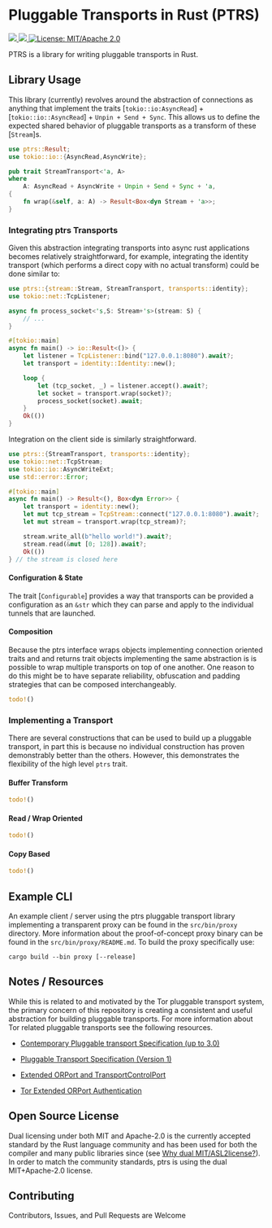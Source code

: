 
# Pluggable Transports in Rust (PTRS)

<p>
  <!--a href="https://deps.rs/repo/github/jmwample/ptrs">
    <img src="https://deps.rs/repo/github/jmwample/ptrs/status.svg">
  </a-->
  <a href="https://crates.io/crates/ptrs">
    <img src="https://img.shields.io/crates/v/ptrs.svg">
  </a>
  <a href="https://docs.rs/ptrs">
    <img src="https://docs.rs/ptrs/badge.svg">
  </a>
  <a href="https://doc.rust-lang.org/1.6.0/complement-project-faq.html#why-dual-mitasl2-license">
    <img src="https://img.shields.io/badge/license-MIT%2FApache--2.0-blue" alt="License: MIT/Apache 2.0">
  </a>
</p>

PTRS is a library for writing pluggable transports in Rust.

## Library Usage

This library (currently) revolves around the abstraction of connections as anything that implement
the traits [`tokio::io:AsyncRead`] + [`tokio::io::AsyncRead`] + `Unpin + Send + Sync`. This allows
us to define the expected shared behavior of pluggable transports as a transform of these
[`Stream`]s.

```rust ignore
use ptrs::Result;
use tokio::io::{AsyncRead,AsyncWrite};

pub trait StreamTransport<'a, A>
where
    A: AsyncRead + AsyncWrite + Unpin + Send + Sync + 'a,
{
    fn wrap(&self, a: A) -> Result<Box<dyn Stream + 'a>>;
}
```

### Integrating ptrs Transports

Given this abstraction integrating transports into async rust applications becomes relatively
straightforward, for example, integrating the identity transport (which performs a direct copy with
no actual transform) could be done similar to:

```rust ignore
use ptrs::{stream::Stream, StreamTransport, transports::identity};
use tokio::net::TcpListener;

async fn process_socket<'s,S: Stream+'s>(stream: S) {
    // ...
}

#[tokio::main]
async fn main() -> io::Result<()> {
    let listener = TcpListener::bind("127.0.0.1:8080").await?;
    let transport = identity::Identity::new();

    loop {
        let (tcp_socket, _) = listener.accept().await?;
        let socket = transport.wrap(socket)?;
        process_socket(socket).await;
    }
    Ok(())
}
```

Integration on the client side is similarly straightforward.

```rust ignore
use ptrs::{StreamTransport, transports::identity};
use tokio::net::TcpStream;
use tokio::io::AsyncWriteExt;
use std::error::Error;

#[tokio::main]
async fn main() -> Result<(), Box<dyn Error>> {
    let transport = identity::new();
    let mut tcp_stream = TcpStream::connect("127.0.0.1:8080").await?;
    let mut stream = transport.wrap(tcp_stream)?;

    stream.write_all(b"hello world!").await?;
    stream.read(&mut [0; 128]).await?;
    Ok(())
} // the stream is closed here
```

#### Configuration & State

The trait [`Configurable`] provides a way that transports can be provided a configuration as an
`&str` which they can parse and apply to the individual tunnels that are launched.

#### Composition

Because the ptrs interface wraps objects implementing connection oriented traits and and returns
trait objects implementing the same abstraction is is possible to wrap multiple transports on top of
one another. One reason to do this might be to have separate reliability, obfuscation and padding
strategies that can be composed interchangeably.

```rust no_run
todo!()
```

### Implementing a Transport

There are several constructions that can be used to build up a pluggable transport, in part this is
because no individual construction has proven demonstrably better than the others. However, this
demonstrates the flexibility of the high level `ptrs` trait.

#### Buffer Transform

```rust no_run
todo!()
```

#### Read / Wrap Oriented

```rust no_run
todo!()
```

#### Copy Based

```rust no_run
todo!()
```

## Example CLI

An example client / server using the ptrs pluggable transport library implementing a transparent
proxy can be found in the `src/bin/proxy` directory. More information about the proof-of-concept
proxy binary can be found in the `src/bin/proxy/README.md`. To build the proxy specifically use:

```console
cargo build --bin proxy [--release]
```

## Notes / Resources

While this is related to and motivated by the Tor pluggable transport system, the primary concern of
this repository is creating a consistent and useful abstraction for building pluggable transports.
For more information about Tor related pluggable transports see the following resources.

* [Contemporary Pluggable transport Specification (up to 3.0)](https://github.com/Pluggable-Transports/Pluggable-Transports-spec)

* [Pluggable Transport Specification (Version 1)](https://gitweb.torproject.org/torspec.git/tree/pt-spec.txt)

* [Extended ORPort and TransportControlPort](https://gitweb.torproject.org/torspec.git/tree/proposals/196-transport-control-ports.txt)

* [Tor Extended ORPort Authentication](https://gitweb.torproject.org/torspec.git/tree/proposals/217-ext-orport-auth.txt)

## Open Source License

Dual licensing under both MIT and Apache-2.0 is the currently accepted standard by the Rust language
community and has been used for both the compiler and many public libraries since (see
[Why dual MIT/ASL2license?](https://doc.rust-lang.org/1.6.0/complement-project-faq.html#why-dual-mitasl2-license)).
In order to match the community standards, ptrs is using the dual MIT+Apache-2.0 license.

## Contributing

Contributors, Issues, and Pull Requests are Welcome
